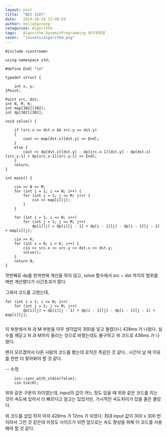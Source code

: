 ```yaml
---
layout: post
title:  "BOJ 2167"
date:   2019-10-29 13:00:59
author: mollangzzang
categories: Algorithm
tags:	Algorithm DynamicProgramming 동적계획법
cover:  "/assets/algorithm.png"
---
```


```
#include <iostream>

using namespace std;

#define Endl "\n"

typedef struct {

	int x, y;
}Point;

Point src, dst;
int N, M, K;
int map[302][302];
int dp[302][302];

void solve() {
	
	if (src.x == dst.x && src.y == dst.y)
	{
		cout << map[dst.x][dst.y] << Endl;
	}
	else {
		cout << dp[dst.x][dst.y] - dp[src.x-1][dst.y] - dp[dst.x][src.y-1] + dp[src.x-1][src.y-1] << Endl;
	}
	return;
}

int main() {

	cin >> N >> M;
	for (int i = 1; i <= N; i++) {
		for (int j = 1; j <= M; j++) {
			cin >> map[i][j];
		}
	}

	for (int i = 1; i <= N; i++) 
		for (int j = 1; j <= M; j++) 
			dp[i][j] = dp[i][j - 1] + dp[i - 1][j] - dp[i - 1][j - 1] + map[i][j];	
	
	cin >> K;
	for (int i = 0; i < K; i++) {
		cin >> src.x >> src.y >> dst.x >> dst.y;
		solve();
	}
	return 0;
}
```

첫번째로 dp를 한꺼번에 계산을 하지 않고, solve 함수에서 src ~ dst 까지의 범위를 매번 계산했다가 시간초과가 떴다. 

그래서 코드를 고쳤는데, 

```
for (int i = 1; i <= N; i++) 
	for (int j = 1; j <= M; j++) 
		dp[i][j] = dp[i][j - 1] + dp[i - 1][j] - dp[i - 1][j - 1] + map[i][j];
            
```

이 부분에서 N 과 M 부분을 아무 생각없이 300을 넣고 돌렸더니 428ms 가 나왔다. 실수를 깨닫고 N 과 M까지 돌리는 것으로 바꿨는데도 불구하고 위 코드로 436ms 가 나왔다.

왠지 모르겠어서 다른 사람의 코드를 봤는데 로직은 똑같은 것 같다.. 시간이 날 때 이유를 한번 더 찾아봐야 할 것 같다.

-- 수정

```
	ios::sync_with_stdio(false);
	cin.tie(0);
```

위와 같은 구문의 차이였는데, input의 값이 어느 정도 있을 때 위와 같은 코드를 치는 것이 속도에 있어서 더 빠르다고 알고는 있었지만, 가시적인 속도차이가 있을 줄은 몰랐다.

위 코드를 삽입 하자 마자 428ms 가 12ms 가 되었다. 최대 input 값이 300 x 300 번이라서 그런 것 같은데 이정도 사이즈가 되면 앞으로는 속도 향상을 위해 이 코드를 사용해야 할 것 같다.